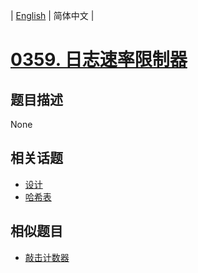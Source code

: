 
| [English](README_EN.md) | 简体中文 |
# [0359. 日志速率限制器](https://leetcode-cn.com/problems/logger-rate-limiter/)
## 题目描述
None
## 相关话题
- [设计](https://leetcode-cn.com/tag/design)
- [哈希表](https://leetcode-cn.com/tag/hash-table)
## 相似题目
- [敲击计数器](../design-hit-counter/README.md)
